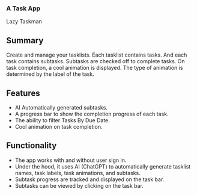 ### A Task App
Lazy Taskman

## Summary
Create and manage your tasklists. Each tasklist contains tasks. And each task contains subtasks.
Subtasks are checked off to complete tasks.
On task completion, a cool animation is displayed. The type of animation is determined by the label of the task.

## Features
- AI Automatically generated subtasks.
- A progress bar to show the completion progress of each task.
- The ability to filter Tasks By Due Date.
- Cool animation on task completion.

## Functionality
- The app works with and without user sign in.
- Under the hood, it uses AI (ChatGPT) to automatically generate tasklist names, task labels, task animations, and subtasks.
- Subtask progress are tracked and displayed on the task bar.
- Subtasks can be viewed by clicking on the task bar.
